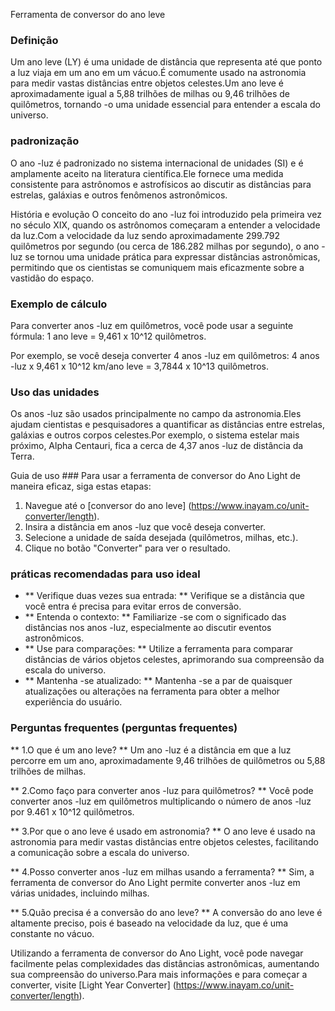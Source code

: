 Ferramenta de conversor do ano leve

### Definição
Um ano leve (LY) é uma unidade de distância que representa até que ponto a luz viaja em um ano em um vácuo.É comumente usado na astronomia para medir vastas distâncias entre objetos celestes.Um ano leve é ​​aproximadamente igual a 5,88 trilhões de milhas ou 9,46 trilhões de quilômetros, tornando -o uma unidade essencial para entender a escala do universo.

### padronização
O ano -luz é padronizado no sistema internacional de unidades (SI) e é amplamente aceito na literatura científica.Ele fornece uma medida consistente para astrônomos e astrofísicos ao discutir as distâncias para estrelas, galáxias e outros fenômenos astronômicos.

História e evolução
O conceito do ano -luz foi introduzido pela primeira vez no século XIX, quando os astrônomos começaram a entender a velocidade da luz.Com a velocidade da luz sendo aproximadamente 299.792 quilômetros por segundo (ou cerca de 186.282 milhas por segundo), o ano -luz se tornou uma unidade prática para expressar distâncias astronômicas, permitindo que os cientistas se comuniquem mais eficazmente sobre a vastidão do espaço.

### Exemplo de cálculo
Para converter anos -luz em quilômetros, você pode usar a seguinte fórmula:
1 ano leve = 9,461 x 10^12 quilômetros.

Por exemplo, se você deseja converter 4 anos -luz em quilômetros:
4 anos -luz x 9,461 x 10^12 km/ano leve = 3,7844 x 10^13 quilômetros.

### Uso das unidades
Os anos -luz são usados ​​principalmente no campo da astronomia.Eles ajudam cientistas e pesquisadores a quantificar as distâncias entre estrelas, galáxias e outros corpos celestes.Por exemplo, o sistema estelar mais próximo, Alpha Centauri, fica a cerca de 4,37 anos -luz de distância da Terra.

Guia de uso ###
Para usar a ferramenta de conversor do Ano Light de maneira eficaz, siga estas etapas:
1. Navegue até o [conversor do ano leve] (https://www.inayam.co/unit-converter/length).
2. Insira a distância em anos -luz que você deseja converter.
3. Selecione a unidade de saída desejada (quilômetros, milhas, etc.).
4. Clique no botão "Converter" para ver o resultado.

### práticas recomendadas para uso ideal
- ** Verifique duas vezes sua entrada: ** Verifique se a distância que você entra é precisa para evitar erros de conversão.
- ** Entenda o contexto: ** Familiarize -se com o significado das distâncias nos anos -luz, especialmente ao discutir eventos astronômicos.
- ** Use para comparações: ** Utilize a ferramenta para comparar distâncias de vários objetos celestes, aprimorando sua compreensão da escala do universo.
- ** Mantenha -se atualizado: ** Mantenha -se a par de quaisquer atualizações ou alterações na ferramenta para obter a melhor experiência do usuário.

### Perguntas frequentes (perguntas frequentes)

** 1.O que é um ano leve? **
Um ano -luz é a distância em que a luz percorre em um ano, aproximadamente 9,46 trilhões de quilômetros ou 5,88 trilhões de milhas.

** 2.Como faço para converter anos -luz para quilômetros? **
Você pode converter anos -luz em quilômetros multiplicando o número de anos -luz por 9.461 x 10^12 quilômetros.

** 3.Por que o ano leve é ​​usado em astronomia? **
O ano leve é ​​usado na astronomia para medir vastas distâncias entre objetos celestes, facilitando a comunicação sobre a escala do universo.

** 4.Posso converter anos -luz em milhas usando a ferramenta? **
Sim, a ferramenta de conversor do Ano Light permite converter anos -luz em várias unidades, incluindo milhas.

** 5.Quão precisa é a conversão do ano leve? **
A conversão do ano leve é ​​altamente preciso, pois é baseado na velocidade da luz, que é uma constante no vácuo.

Utilizando a ferramenta de conversor do Ano Light, você pode navegar facilmente pelas complexidades das distâncias astronômicas, aumentando sua compreensão do universo.Para mais informações e para começar a converter, visite [Light Year Converter] (https://www.inayam.co/unit-converter/length).